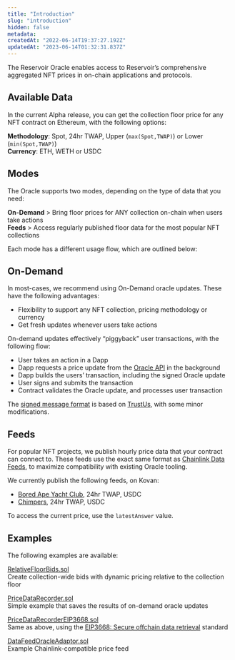 ```yaml
---
title: "Introduction"
slug: "introduction"
hidden: false
metadata: 
createdAt: "2022-06-14T19:37:27.192Z"
updatedAt: "2023-06-14T01:32:31.837Z"
---
```

The Reservoir Oracle enables access to Reservoir’s comprehensive aggregated NFT prices in on-chain applications and protocols. 

## Available Data

In the current Alpha release, you can get the collection floor price for any NFT contract on Ethereum, with the following options:

**Methodology**: Spot, 24hr TWAP, Upper (`max(Spot,TWAP)`) or Lower (`min(Spot,TWAP)`)  
**Currency**: ETH, WETH or USDC

## Modes

The Oracle supports two modes, depending on the type of data that you need:

**On-Demand** > Bring floor prices for ANY collection on-chain when users take actions  
**Feeds** > Access regularly published floor data for the most popular NFT collections

Each mode has a different usage flow, which are outlined below:

## On-Demand

In most-cases, we recommend using On-Demand oracle updates. These have the following advantages:

- Flexibility to support any NFT collection, pricing methodology or currency
- Get fresh updates whenever users take actions

On-demand updates effectively “piggyback” user transactions, with the following flow:

- User takes an action in a Dapp
- Dapp requests a price update from the [Oracle API](https://docs.reservoir.tools/reference/getoraclecollectionsflooraskv5) in the background
- Dapp builds the users’ transaction, including the signed Oracle update
- User signs and submits the transaction
- Contract validates the Oracle update, and processes user transaction

The [signed message format](https://github.com/reservoirprotocol/oracle/blob/main/contracts/ReservoirOracle.sol) is based on [TrustUs](https://github.com/ZeframLou/trustus), with some minor modifications.

## Feeds

For popular NFT projects, we publish hourly price data that your contract can connect to. These feeds use the exact same format as [Chainlink Data Feeds](https://docs.chain.link/docs/get-the-latest-price/), to maximize compatibility with existing Oracle tooling. 

We currently publish the following feeds, on Kovan:

- [Bored Ape Yacht Club](https://kovan.etherscan.io/address/0xC5B29989e47bb0a17B0870b027BE26522d654BF5#readContract), 24hr TWAP, USDC 
- [Chimpers](https://kovan.etherscan.io/address/0x8fF91c16a42c45D20F4A0806afb5ab9C9112f472#readContract), 24hr TWAP, USDC

To access the current price, use the `latestAnswer` value.

## Examples

The following examples are available:

[RelativeFloorBids.sol](https://github.com/reservoirprotocol/oracle/blob/main/contracts/examples/RelativeFloorBids.sol)  
Create collection-wide bids with dynamic pricing relative to the collection floor

[PriceDataRecorder.sol](https://github.com/reservoirprotocol/oracle/blob/main/contracts/examples/PriceDataRecorder.sol)  
Simple example that saves the results of on-demand oracle updates

[PriceDataRecorderEIP3668.sol](https://github.com/reservoirprotocol/oracle/blob/main/contracts/examples/PriceDataRecorderEIP3668.sol)  
Same as above, using the [EIP3668: Secure offchain data retrieval](https://eips.ethereum.org/EIPS/eip-3668) standard

[DataFeedOracleAdaptor.sol](https://github.com/reservoirprotocol/oracle/blob/main/contracts/examples/DataFeedOracleAdaptor.sol)  
Example Chainlink-compatible price feed